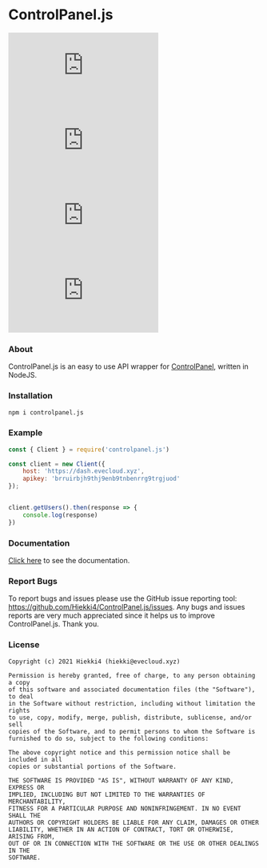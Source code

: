 # ControlPanel.js

![Stars](https://img.shields.io/github/stars/hiekki4/controlpanel.js?style=for-the-badge) ![Issues](https://img.shields.io/github/issues/hiekki4/controlpanel.js?style=for-the-badge) ![Downloads](https://img.shields.io/npm/dt/controlpanel.js?style=for-the-badge) ![Version](https://img.shields.io/github/package-json/v/hiekki4/controlpanel.js?style=for-the-badge)

### About

ControlPanel.js is an easy to use API wrapper for [ControlPanel](https://controlpanel.gg), written in NodeJS.

### Installation

```bash
npm i controlpanel.js
```

### Example

```js
const { Client } = require('controlpanel.js')

const client = new Client({
    host: 'https://dash.evecloud.xyz',
    apikey: 'brruirbjh9thj9enb9tnbenrrg9trgjuod'
});


client.getUsers().then(response => { 
    console.log(response)
})

```

### Documentation

[Click here](https://controlpaneljs.vercel.app) to see the documentation. 

### Report Bugs

To report bugs and issues please use the GitHub issue reporting tool: https://github.com/Hiekki4/ControlPanel.js/issues. Any bugs and issues reports are very much appreciated since it helps us to improve ControlPanel.js. Thank you.

### License

```
Copyright (c) 2021 Hiekki4 (hiekki@evecloud.xyz)

Permission is hereby granted, free of charge, to any person obtaining a copy
of this software and associated documentation files (the "Software"), to deal
in the Software without restriction, including without limitation the rights
to use, copy, modify, merge, publish, distribute, sublicense, and/or sell
copies of the Software, and to permit persons to whom the Software is
furnished to do so, subject to the following conditions:

The above copyright notice and this permission notice shall be included in all
copies or substantial portions of the Software.

THE SOFTWARE IS PROVIDED "AS IS", WITHOUT WARRANTY OF ANY KIND, EXPRESS OR
IMPLIED, INCLUDING BUT NOT LIMITED TO THE WARRANTIES OF MERCHANTABILITY,
FITNESS FOR A PARTICULAR PURPOSE AND NONINFRINGEMENT. IN NO EVENT SHALL THE
AUTHORS OR COPYRIGHT HOLDERS BE LIABLE FOR ANY CLAIM, DAMAGES OR OTHER
LIABILITY, WHETHER IN AN ACTION OF CONTRACT, TORT OR OTHERWISE, ARISING FROM,
OUT OF OR IN CONNECTION WITH THE SOFTWARE OR THE USE OR OTHER DEALINGS IN THE
SOFTWARE.
```
